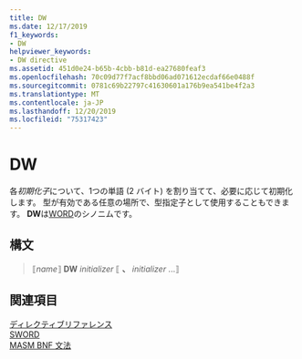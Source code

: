 ```yaml
---
title: DW
ms.date: 12/17/2019
f1_keywords:
- DW
helpviewer_keywords:
- DW directive
ms.assetid: 451d0e24-b65b-4cbb-b81d-ea27680feaf3
ms.openlocfilehash: 70c09d77f7acf8bbd06ad071612ecdaf66e0488f
ms.sourcegitcommit: 0781c69b22797c41630601a176b9ea541be4f2a3
ms.translationtype: MT
ms.contentlocale: ja-JP
ms.lasthandoff: 12/20/2019
ms.locfileid: "75317423"
---
```

# <a name="dw"></a>DW

各*初期化子*について、1つの単語 (2 バイト) を割り当てて、必要に応じて初期化します。 型が有効である任意の場所で、型指定子として使用することもできます。 **DW**は[WORD](word.md)のシノニムです。

## <a name="syntax"></a>構文

> ⟦*name*⟧ **DW** *initializer* ⟦ __、__ *initializer* ...⟧

## <a name="see-also"></a>関連項目

[ディレクティブリファレンス](directives-reference.md)\
[SWORD](sword.md)\
[MASM BNF 文法](masm-bnf-grammar.md)
